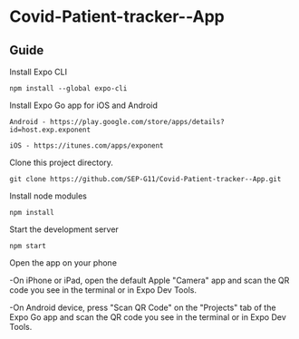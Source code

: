 # Covid-Patient-tracker--App

## Guide

Install Expo CLI

```
npm install --global expo-cli
```

Install Expo Go app for iOS and Android

```
Android - https://play.google.com/store/apps/details?id=host.exp.exponent
```
```
iOS - https://itunes.com/apps/exponent
```

Clone this project directory.

```
git clone https://github.com/SEP-G11/Covid-Patient-tracker--App.git
```

Install node modules

```
npm install
```

Start the development server

```
npm start
```

Open the app on your phone

 -On iPhone or iPad, open the default Apple "Camera" app and scan the QR code you see in the terminal or in Expo Dev Tools.

 -On Android device, press "Scan QR Code" on the "Projects" tab of the Expo Go app and scan the QR code you see in the terminal or in Expo Dev Tools.




